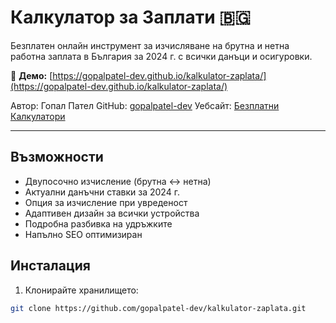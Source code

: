 # Калкулатор за Заплати 🇧🇬

Безплатен онлайн инструмент за изчисляване на брутна и нетна работна заплата в България за 2024 г. с всички данъци и осигуровки.

🔗 **Демо:** [https://gopalpatel-dev.github.io/kalkulator-zaplata/](https://gopalpatel-dev.github.io/kalkulator-zaplata/)

Автор: Гопал Пател
GitHub: [gopalpatel-dev](https://github.com/gopalpatel-dev/)
Уебсайт: [Безплатни Калкулатори](https://bezplatnikalkulatori.online/)

---

## Възможности

- Двупосочно изчисление (брутна ↔ нетна)
- Актуални данъчни ставки за 2024 г.
- Опция за изчисление при увреденост
- Адаптивен дизайн за всички устройства
- Подробна разбивка на удръжките
- Напълно SEO оптимизиран

## Инсталация

1. Клонирайте хранилището:
```bash
git clone https://github.com/gopalpatel-dev/kalkulator-zaplata.git


